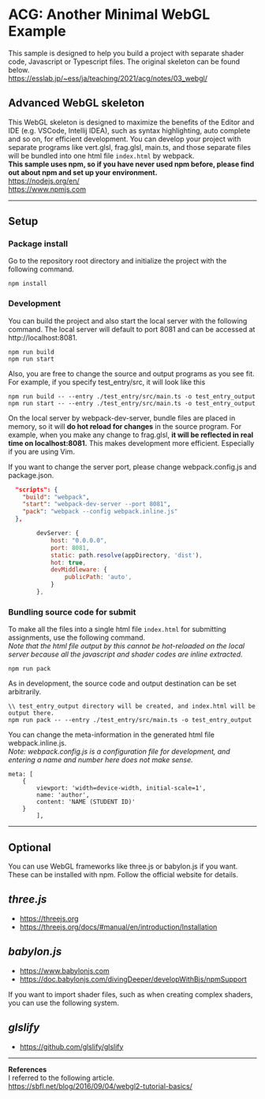 # ACG: Another Minimal WebGL Example
This sample is designed to help you build a project with separate shader code, Javascript or Typescript files.
The original skeleton can be found below.  
https://esslab.jp/~ess/ja/teaching/2021/acg/notes/03_webgl/

## Advanced WebGL skeleton 
This WebGL skeleton is designed to maximize the benefits of the Editor and IDE (e.g. VSCode, Intellij IDEA), such as syntax highlighting, auto complete and so on, for efficient development. You can develop your project with separate programs like vert.glsl, frag.glsl, main.ts, and those separate files will be bundled into one html file `index.html` by webpack.  
**This sample uses npm, so if you have never used npm before, please find out about npm and set up your environment.**  
https://nodejs.org/en/  
https://www.npmjs.com  


---
## Setup

### Package install
Go to the repository root directory and initialize the project with the following command.

```
npm install
```

### Development
You can build the project and also start the local server with the following command.
The local server will default to port 8081 and can be accessed at http://localhost:8081.
```
npm run build
npm run start
```
Also, you are free to change the source and output programs as you see fit. For example, if you specify test_entry/src, it will look like this
```
npm run build -- --entry ./test_entry/src/main.ts -o test_entry_output
npm run start -- --entry ./test_entry/src/main.ts -o test_entry_output
```
On the local server by webpack-dev-server, bundle files are placed in memory, so it will **do hot reload for changes** in the source program. For example, when you make any change to frag.glsl, **it will be reflected in real time on localhost:8081.**
This makes development more efficient. Especially if you are using Vim.  


If you want to change the server port, please change webpack.config.js and package.json.

```package.json
  "scripts": {
    "build": "webpack",
    "start": "webpack-dev-server --port 8081",
    "pack": "webpack --config webpack.inline.js"
  },

```

```webpack.config.js
        devServer: {
            host: "0.0.0.0",
            port: 8081,
            static: path.resolve(appDirectory, 'dist'),
            hot: true,
            devMiddleware: {
                publicPath: 'auto',
            }
        },
```

### Bundling source code for submit
To make all the files into a single html file `index.html` for submitting assignments, use the following command.  
*Note that the html file output by this cannot be hot-reloaded on the local server because all the javascript and shader codes are inline extracted.*


```
npm run pack
```

As in development, the source code and output destination can be set arbitrarily.

```
\\ test_entry_output directory will be created, and index.html will be output there.
npm run pack -- --entry ./test_entry/src/main.ts -o test_entry_output
```

You can change the meta-information in the generated html file webpack.inline.js.  
*Note: webpack.config.js is a configuration file for development, and entering a name and number here does not make sense.*
```
meta: [
    {
        viewport: 'width=device-width, initial-scale=1',
        name: 'author',
        content: 'NAME (STUDENT ID)'
    }
        ],
```
---
## Optional
You can use WebGL frameworks like three.js or babylon.js if you want. These can be installed with npm. Follow the official website for details.

*three.js*
 - 
 - https://threejs.org
 - https://threejs.org/docs/#manual/en/introduction/Installation

*babylon.js*
 -
 - https://www.babylonjs.com
 - https://doc.babylonjs.com/divingDeeper/developWithBjs/npmSupport
  


If you want to import shader files, such as when creating complex shaders, you can use the following system.

*glslify*
 - 
 - https://github.com/glslify/glslify

---
**References**  
I referred to the following article.  
https://sbfl.net/blog/2016/09/04/webgl2-tutorial-basics/